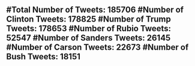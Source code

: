 #Total Number of Tweets: 185706 
#Number of Clinton Tweets: 178825
#Number of Trump Tweets: 178653
#Number of Rubio Tweets: 52547
#Number of Sanders Tweets: 26145
#Number of Carson Tweets: 22673
#Number of Bush Tweets: 18151
---
